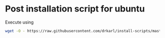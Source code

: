 # Post installation script for ubuntu

Execute using
```bash
wget -O - https://raw.githubusercontent.com/drkarl/install-scripts/master/ubuntu-14.04.2-LTS/post_install_script_essentials.sh | bash
```
